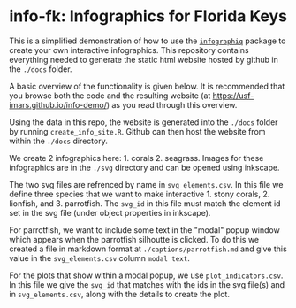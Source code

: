 # info-fk: Infographics for Florida Keys

This is a simplified demonstration of how to use the [`infographiq`](https://github.com/marinebon/infographiq) package to create your own interactive infographics. This repository contains everything needed to generate the static html website hosted by github in the `./docs` folder.

A basic overview of the functionality is given below. It is recommended that you browse both the code and the resulting website (at https://usf-imars.github.io/info-demo/) as you read through this overview. 

Using the data in this repo, the website is generated into the `./docs` folder by running `create_info_site.R`. Github can then host the website from within the `./docs` directory.

We create 2 infographics here: 1. corals 2. seagrass. Images for these infographics are in the `./svg` directory and can be opened using inkscape.

The two svg files are refrenced by name in `svg_elements.csv`. In this file we define three species that we want to make interactive 1. stony corals, 2. lionfish, and 3. parrotfish. The `svg_id` in this file must match the element id set in the svg file (under object properties in inkscape). 

For parrotfish, we want to include some text in the "modal" popup window which appears when the parrotfish silhoutte is clicked. To do this we created a file in markdown format at `./captions/parrotfish.md` and give this value in the `svg_elements.csv` column `modal text`.

For the plots that show within a modal popup, we use `plot_indicators.csv`. In this file we give the `svg_id` that matches with the ids in the svg file(s) and in `svg_elements.csv`, along with the details to create the plot.
